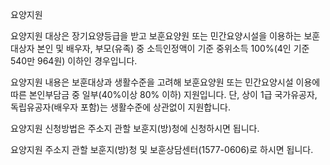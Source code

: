 요양지원

요양지원 대상은 장기요양등급을 받고 보훈요양원 또는 민간요양시설을 이용하는 보훈대상자 본인 및 배우자, 부모(유족) 중 소득인정액이 기준 중위소득 100%(4인 기준 540만 964원) 이하인 경우입니다.

요양지원 내용은 보훈대상과 생활수준을 고려해 보훈요양원 또는 민간요양시설 이용에 따른 본인부담금 중 일부(40%이상 80% 이하) 지원입니다. 단, 상이 1급 국가유공자, 독립유공자(배우자 포함)는 생활수준에 상관없이 지원합니다.

요양지원 신청방법은 주소지 관할 보훈지(방)청에 신청하시면 됩니다.

요양지원 주소지 관할 보훈지(방)청 및 보훈상담센터(1577-0606)로 하시면 됩니다.